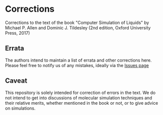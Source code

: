 # Corrections
Corrections to the text of the book "Computer Simulation of Liquids" by Michael P. Allen and Dominic J. Tildesley (2nd edition, Oxford University Press, 2017)

## Errata
The authors intend to maintain a list of errata and other corrections here.
Please feel free to notify us of any mistakes,
ideally via the [Issues page](/Allen-Tildesley/corrections/issues)

## Caveat
This repository is solely intended for correction of errors in the text.
We do not intend to get into discussions of
molecular simulation techniques and their relative merits,
whether mentioned in the book or not,
or to give advice on simulations.

